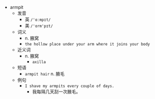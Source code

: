 - armpit
  - 发音
    - 英 `/'ɑːmpɪt/`
    - 美 `/'ɑrm'pɪt/`
  - 词义
    - n. 腋窝
    - `the hollow place under your arm where it joins your body`
  - 近义词
    - n. 腋窝
      - `axilla`
  - 短语
    - `armpit hair` n. 腋毛 
  - 例句
    - `I shave my armpits every couple of days.`
      - 我每隔几天刮一次腋毛。

